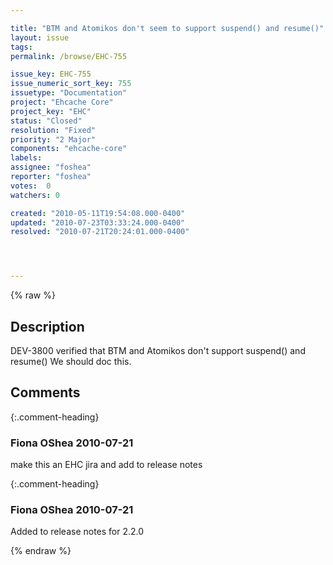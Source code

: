 ```yaml
---

title: "BTM and Atomikos don't seem to support suspend() and resume()"
layout: issue
tags: 
permalink: /browse/EHC-755

issue_key: EHC-755
issue_numeric_sort_key: 755
issuetype: "Documentation"
project: "Ehcache Core"
project_key: "EHC"
status: "Closed"
resolution: "Fixed"
priority: "2 Major"
components: "ehcache-core"
labels: 
assignee: "foshea"
reporter: "foshea"
votes:  0
watchers: 0

created: "2010-05-11T19:54:08.000-0400"
updated: "2010-07-23T03:33:24.000-0400"
resolved: "2010-07-21T20:24:01.000-0400"




---
```


{% raw %}

## Description

<div markdown="1" class="description">

DEV-3800 verified that BTM and Atomikos don't support suspend() and resume()
We should doc this.

</div>

## Comments


{:.comment-heading}
### **Fiona OShea** <span class="date">2010-07-21</span>

<div markdown="1" class="comment">

make this an EHC jira and add to release notes

</div>


{:.comment-heading}
### **Fiona OShea** <span class="date">2010-07-21</span>

<div markdown="1" class="comment">

Added to release notes for 2.2.0

</div>



{% endraw %}
